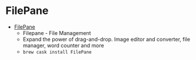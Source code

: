# FilePane
- [FilePane](https://mymixapps.com/filepane)
  -  Filepane - File Management
  - Expand the power of drag-and-drop. Image editor and converter, file manager, word counter and more
  - `brew cask install FilePane`
